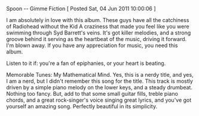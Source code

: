 Spoon -- Gimme Fiction
[ Posted Sat, 04 Jun 2011 10:00:06 ]

I am absolutely in love with this album. These guys have all the catchiness of Radiohead without the Kid A craziness that made you feel like you were swimming through Syd Barrett's veins. It's got killer melodies, and a strong groove behind it serving as the heartbeat of the music, driving it forward. I'm blown away. If you have any appreciation for music, you need this album.

Listen to it if: you're a fan of epiphanies, or your heart is beating.

Memorable Tunes: My Mathematical Mind. Yes, this is a nerdy title, and yes, I am a nerd, but I didn't remember this song for the title. This track is mostly driven by a simple piano melody on the lower keys, and a steady drumbeat. Nothing too fancy. But, add to that some small guitar fills, treble piano chords, and a great rock-singer's voice singing great lyrics, and you've got yourself an amazing song. Perfectly beautiful in its simplicity.
